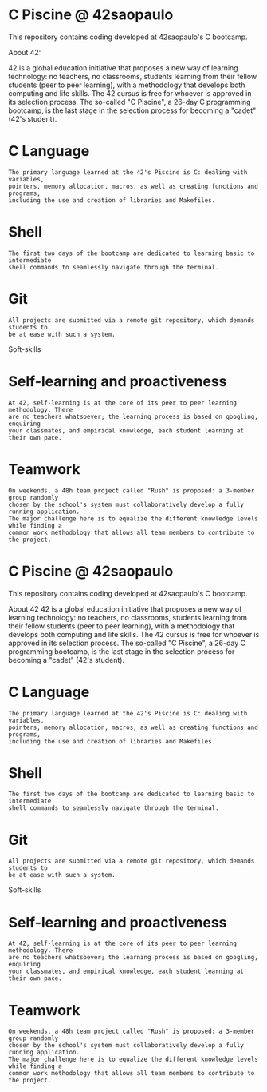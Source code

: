 # C Piscine @ 42saopaulo
This repository contains coding developed at 42saopaulo's C bootcamp.

About 42:

42 is a global education initiative that proposes a new way of learning technology: no teachers,
no classrooms, students learning from their fellow students (peer to peer learning), with a
methodology that develops both computing and life skills. The 42 cursus is free for whoever is
approved in its selection process. The so-called "C Piscine", a 26-day C programming bootcamp,
is the last stage in the selection process for becoming a "cadet" (42's student).

# C Language
	The primary language learned at the 42's Piscine is C: dealing with variables,
	pointers, memory allocation, macros, as well as creating functions and programs,
	including the use and creation of libraries and Makefiles.

# Shell
	The first two days of the bootcamp are dedicated to learning basic to intermediate
	shell commands to seamlessly navigate through the terminal.

# Git
	All projects are submitted via a remote git repository, which demands students to
	be at ease with such a system.

Soft-skills

# Self-learning and proactiveness
	At 42, self-learning is at the core of its peer to peer learning methodology. There
	are no teachers whatsoever; the learning process is based on googling, enquiring
	your classmates, and empirical knowledge, each student learning at their own pace.

# Teamwork
	On weekends, a 48h team project called "Rush" is proposed: a 3-member group randomly
	chosen by the school's system must collaboratively develop a fully running application.
	The major challenge here is to equalize the different knowledge levels while finding a
	common work methodology that allows all team members to contribute to the project.

# C Piscine @ 42saopaulo
This repository contains coding developed at 42saopaulo's C bootcamp.

About 42
42 is a global education initiative that proposes a new way of learning technology: no teachers,
no classrooms, students learning from their fellow students (peer to peer learning), with a
methodology that develops both computing and life skills. The 42 cursus is free for whoever is
approved in its selection process. The so-called "C Piscine", a 26-day C programming bootcamp,
is the last stage in the selection process for becoming a "cadet" (42's student).

# C Language
	The primary language learned at the 42's Piscine is C: dealing with variables,
	pointers, memory allocation, macros, as well as creating functions and programs,
	including the use and creation of libraries and Makefiles.

# Shell
	The first two days of the bootcamp are dedicated to learning basic to intermediate
	shell commands to seamlessly navigate through the terminal.

# Git
	All projects are submitted via a remote git repository, which demands students to
	be at ease with such a system.

Soft-skills

# Self-learning and proactiveness
	At 42, self-learning is at the core of its peer to peer learning methodology. There
	are no teachers whatsoever; the learning process is based on googling, enquiring
	your classmates, and empirical knowledge, each student learning at their own pace.

# Teamwork
	On weekends, a 48h team project called "Rush" is proposed: a 3-member group randomly
	chosen by the school's system must collaboratively develop a fully running application.
	The major challenge here is to equalize the different knowledge levels while finding a
	common work methodology that allows all team members to contribute to the project.
